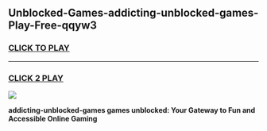 
## Unblocked-Games-addicting-unblocked-games-Play-Free-qqyw3
<h3>
<a href="https://premium76.site?title=addicting-unblocked-games&ref=21A">CLICK TO PLAY</a></h3>
<hr>

<h3>
<a href="https://premium76.site?title=addicting-unblocked-games&ref=21A">CLICK 2 PLAY</a>
  
</h3>

<a href="https://premium76.site?title=addicting-unblocked-games&ref=21A"><img src="https://clearcache.store/games.png"></a>


**addicting-unblocked-games games unblocked: Your Gateway to Fun and Accessible Online Gaming**
